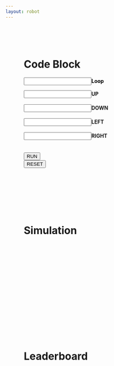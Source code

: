 ```yaml
---
layout: robot
---
```




<div class="container">
<div id="div3" class="shadow" style="padding: 50px; display: inline-block;">
<h1>Code Block</h1>
<div class="loop-block">
    <p style="color: black; text-align: left;"><input id="loop" class="block-input"><b>Loop</b></p>
    <div class="up-block"><input id="up" class="block-input"><label class="label-block"><b>UP</b></label></div><br>
    <div class="down-block"><input id="down" class="block-input"><label class="label-block"><b>DOWN</b></label></div><br>
    <div class="left-block"><input id="left" class="block-input"><label class="label-block"><b>LEFT</b></label></div><br>
    <div class="right-block"><input id="right" class="block-input"><label class="label-block"><b>RIGHT</b></label></div><br>
</div>
<br>
<button id="runner" onclick="run()">RUN</button>
<form action="{{ site.baseurl }}/robot_md/robot5">
    <button type="submit">RESET</button>
</form>
</div>
<div id="div4" class="shadow" style="padding: 50px;">
<h1>Simulation</h1>
<div style="padding: 25px">
    <canvas id="sim" width="250" height="250" style="background: white;">
    </canvas>
</div>
</div>
</div>

<div style="padding: 50px;"></div>
<div id="div3" class="shadow" style="padding: 50px;">
  <h1>Leaderboard</h1>
  <div style="padding: 25px">
    <ul id="leaderboard"></ul>
  </div>
</div>

<script src="{{ '/assets/js/robotJS/robot5.js' | relative_url }}"></script>

